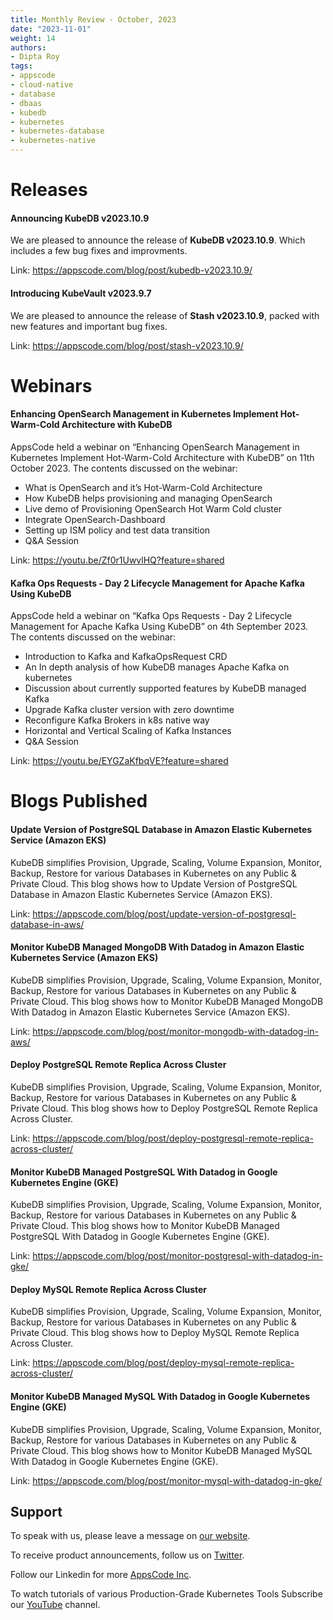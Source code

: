 ```yaml
---
title: Monthly Review - October, 2023
date: "2023-11-01"
weight: 14
authors:
- Dipta Roy
tags:
- appscode
- cloud-native
- database
- dbaas
- kubedb
- kubernetes
- kubernetes-database
- kubernetes-native
---
```


# Releases


#### Announcing KubeDB v2023.10.9

We are pleased to announce the release of **KubeDB v2023.10.9**. Which includes a few bug fixes and improvments.

Link: https://appscode.com/blog/post/kubedb-v2023.10.9/


#### Introducing KubeVault v2023.9.7

We are pleased to announce the release of **Stash v2023.10.9**, packed with new features and important bug fixes.

Link: https://appscode.com/blog/post/stash-v2023.10.9/






# Webinars


#### Enhancing OpenSearch Management in Kubernetes Implement Hot-Warm-Cold Architecture with KubeDB

AppsCode held a webinar on “Enhancing OpenSearch Management in Kubernetes Implement Hot-Warm-Cold Architecture with KubeDB” on 11th October 2023. The contents discussed on the webinar:

- What is OpenSearch and it’s Hot-Warm-Cold Architecture
- How KubeDB helps provisioning and managing OpenSearch 
- Live demo of Provisioning OpenSearch Hot Warm Cold cluster
- Integrate OpenSearch-Dashboard
- Setting up ISM policy and test data transition
- Q&A Session

Link: https://youtu.be/Zf0r1UwvlHQ?feature=shared


#### Kafka Ops Requests - Day 2 Lifecycle Management for Apache Kafka Using KubeDB

AppsCode held a webinar on “Kafka Ops Requests - Day 2 Lifecycle Management for Apache Kafka Using KubeDB” on 4th September 2023. The contents discussed on the webinar:

- Introduction to Kafka and KafkaOpsRequest CRD 
- An In depth analysis of how KubeDB manages Apache Kafka on kubernetes
- Discussion about currently supported features by KubeDB managed Kafka
- Upgrade Kafka cluster version with zero downtime
- Reconfigure Kafka Brokers in k8s native way
- Horizontal and Vertical Scaling of Kafka Instances
- Q&A Session

Link: https://youtu.be/EYGZaKfbqVE?feature=shared






# Blogs Published


#### Update Version of PostgreSQL Database in Amazon Elastic Kubernetes Service (Amazon EKS)

KubeDB simplifies Provision, Upgrade, Scaling, Volume Expansion, Monitor, Backup, Restore for various Databases in Kubernetes on any Public & Private Cloud. This blog shows how to Update Version of PostgreSQL Database in Amazon Elastic Kubernetes Service (Amazon EKS).

Link: https://appscode.com/blog/post/update-version-of-postgresql-database-in-aws/



#### Monitor KubeDB Managed MongoDB With Datadog in Amazon Elastic Kubernetes Service (Amazon EKS)

KubeDB simplifies Provision, Upgrade, Scaling, Volume Expansion, Monitor, Backup, Restore for various Databases in Kubernetes on any Public & Private Cloud. This blog shows how to Monitor KubeDB Managed MongoDB With Datadog in Amazon Elastic Kubernetes Service (Amazon EKS).

Link: https://appscode.com/blog/post/monitor-mongodb-with-datadog-in-aws/



#### Deploy PostgreSQL Remote Replica Across Cluster

KubeDB simplifies Provision, Upgrade, Scaling, Volume Expansion, Monitor, Backup, Restore for various Databases in Kubernetes on any Public & Private Cloud. This blog shows how to Deploy PostgreSQL Remote Replica Across Cluster. 

Link: https://appscode.com/blog/post/deploy-postgresql-remote-replica-across-cluster/



#### Monitor KubeDB Managed PostgreSQL With Datadog in Google Kubernetes Engine (GKE)

KubeDB simplifies Provision, Upgrade, Scaling, Volume Expansion, Monitor, Backup, Restore for various Databases in Kubernetes on any Public & Private Cloud. This blog shows how to Monitor KubeDB Managed PostgreSQL With Datadog in Google Kubernetes Engine (GKE).

Link: https://appscode.com/blog/post/monitor-postgresql-with-datadog-in-gke/



#### Deploy MySQL Remote Replica Across Cluster

KubeDB simplifies Provision, Upgrade, Scaling, Volume Expansion, Monitor, Backup, Restore for various Databases in Kubernetes on any Public & Private Cloud. This blog shows how to Deploy MySQL Remote Replica Across Cluster.

Link: https://appscode.com/blog/post/deploy-mysql-remote-replica-across-cluster/



#### Monitor KubeDB Managed MySQL With Datadog in Google Kubernetes Engine (GKE)

KubeDB simplifies Provision, Upgrade, Scaling, Volume Expansion, Monitor, Backup, Restore for various Databases in Kubernetes on any Public & Private Cloud. This blog shows how to Monitor KubeDB Managed MySQL With Datadog in Google Kubernetes Engine (GKE).

Link: https://appscode.com/blog/post/monitor-mysql-with-datadog-in-gke/




## Support

To speak with us, please leave a message on [our website](https://appscode.com/contact/).

To receive product announcements, follow us on [Twitter](https://twitter.com/AppsCodeHQ/).

Follow our Linkedin for more [AppsCode Inc](https://www.linkedin.com/company/appscode/).

To watch tutorials of various Production-Grade Kubernetes Tools Subscribe our [YouTube](https://youtube.com/@appscode) channel.
